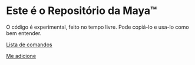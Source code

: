 # Este é o Repositório da Maya™

O código é experimental, feito no tempo livre. Pode copiá-lo e usa-lo como bem entender.

[Lista de comandos](https://github.com/rodycouto/MayaCommands)

[Me adicione](https://discord.com/api/oauth2/authorize?client_id=821471191578574888&permissions=8&scope=bot)